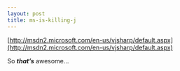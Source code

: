 ```yaml
---
layout: post
title: ms-is-killing-j
---
```

[http://msdn2.microsoft.com/en-us/vjsharp/default.aspx](http://msdn2.microsoft.com/en-us/vjsharp/default.aspx)

So ***that’s*** awesome…
